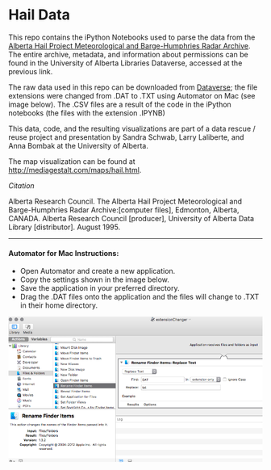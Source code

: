 # Hail Data

This repo contains the iPython Notebooks used to parse the data from the [Alberta Hail Project Meteorological and Barge-Humphries Radar Archive](https://dataverse.library.ualberta.ca/dvn/dv/hail_data). The entire archive, metadata, and information about permissions can be found in the University of Alberta Libraries Dataverse, accessed at the previous link.

The raw data used in this repo can be downloaded from [Dataverse](https://dataverse.library.ualberta.ca/dvn/dv/hail_data); the file extensions were changed from .DAT to .TXT using Automator on Mac (see image below). The .CSV files are a result of the code in the iPython notebooks (the files with the extension .IPYNB)

This data, code, and the resulting visualizations are part of a data rescue / reuse project and presentation by Sandra Schwab, Larry Laliberte, and Anna Bombak at the University of Alberta.

The map visualization can be found at http://mediagestalt.com/maps/hail.html.

_Citation_

Alberta Research Council. The Alberta Hail Project Meteorological and Barge-Humphries Radar Archive:[computer files], Edmonton, Alberta, CANADA. Alberta Research Council [producer], University of Alberta Data Library [distributor]. August 1995.


--------
#### Automator for Mac Instructions:
- Open Automator and create a new application. 
- Copy the settings shown in the image below.
- Save the application in your preferred directory.
- Drag the .DAT files onto the application and the files will change to .TXT in their home directory.

![Automator Application](https://github.com/mediagestalt/Hail/blob/master/extensionChanger.png)
